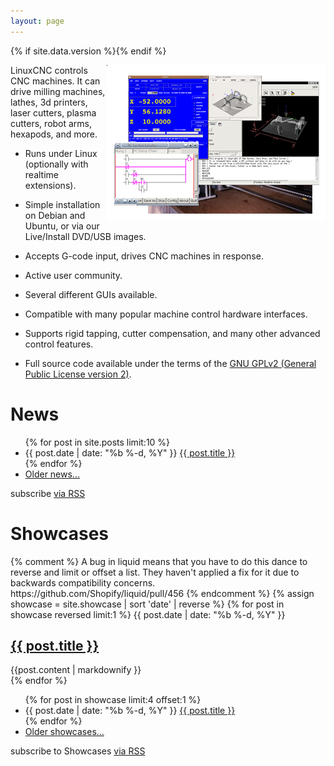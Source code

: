 ```yaml
---
layout: page
---
```


{% if site.data.version %}<!-- site built from {{ site.data.version }} -->{% endif %}

<div><img src="images/screen_thumb.png" border="0" alt=" " width="350"
height="250" style="float:right" /></div>

LinuxCNC controls CNC machines.  It can drive milling machines, lathes, 3d
printers, laser cutters, plasma cutters, robot arms, hexapods, and more.

* Runs under Linux (optionally with realtime extensions).

* Simple installation on Debian and Ubuntu, or via our Live/Install
  DVD/USB images.

* Accepts G-code input, drives CNC machines in response.

* Active user community.

* Several different GUIs available.

* Compatible with many popular machine control hardware interfaces.

* Supports rigid tapping, cutter compensation, and many other advanced
  control features.

* Full source code available under the terms of the [GNU GPLv2
  (General Public License version 2)][GPLv2].

<div id="site-news">
  <h1>News</h1>
  <ul class="posts">
    {% for post in site.posts limit:10 %}
      <li>
        <span class="post-date">{{ post.date | date: "%b %-d, %Y" }}</span>
        <a class="post-link" href="{{ post.url | prepend: site.baseurl }}">{{ post.title }}</a>
      </li>
    {% endfor %}
      <li><a class="post-link" href="news/">Older news...</a></li>
  </ul>

  <p class="rss-subscribe">subscribe <a href="{{ "/feed.xml" | prepend: site.baseurl }}">via RSS</a></p>
</div>

<div class="posts" id="site-showcase">
  <h1>Showcases</h1>
    {% comment %}
        A bug in liquid means that you have to do this dance to reverse and
        limit or offset a list.  They haven't applied a fix for it due to backwards
        compatibility concerns.  https://github.com/Shopify/liquid/pull/456
    {% endcomment %}
    {% assign showcase = site.showcase | sort 'date' | reverse %}
  {% for post in showcase reversed limit:1 %}
    <span class="post-date">{{ post.date | date: "%b %-d, %Y" }}</span>
    <h2>
      <a class="post-link" href="{{ post.url | prepend: site.baseurl }}">
        {{ post.title }}
      </a>
    </h2>
    <div class="content">
    {{post.content | markdownify }}
    </div>
  {% endfor %}
  <ul class="posts">
    {% for post in showcase limit:4 offset:1 %}
      <li>
        <span class="post-date">{{ post.date | date: "%b %-d, %Y" }}</span>
        <a class="post-link" href="{{ post.url | prepend: site.baseurl }}">{{ post.title }}</a>
      </li>
    {% endfor %}
      <li><a class="post-link" href="showcase/">Older showcases...</a></li>
  </ul>
  <p class="rss-subscribe">subscribe to Showcases <a href="{{ "/showcase.xml" | prepend: site.baseurl }}">via RSS</a></p>
</div>

[GPLv2]: http://www.gnu.org/licenses/old-licenses/gpl-2.0.html
